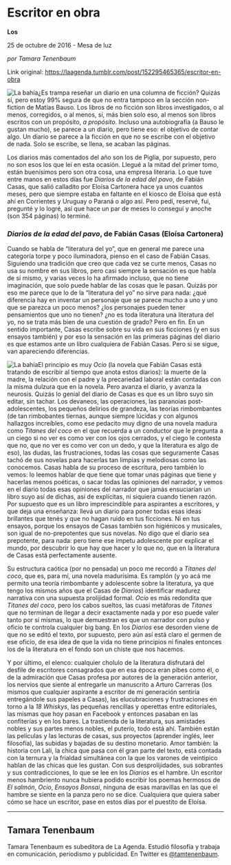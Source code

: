 # Escritor en obra

**Los**

25 de octubre de 2016 - Mesa de luz

_por Tamara Tenenbaum_

Link original: https://laagenda.tumblr.com/post/152295465365/escritor-en-obra

![La bahía](https://64.media.tumblr.com/57e7dabf674353a5c42169b4ec907b67/tumblr_inline_pk0666vQhr1t6q87u_640.jpg)¿Es trampa reseñar un diario en una columna de ficción? Quizás sí, pero estoy 99% segura de que no entra tampoco en la sección non-fiction de Matías Bauso. Los libros de no ficción son libros investigados, o al menos, corregidos, o al menos, sí, más bien solo eso, al menos son libros escritos con un propósito, *a propósito*. Incluso una autobiografía (a Bauso le gustan mucho), se parece a un diario, pero tiene eso: el objetivo de contar algo. Un diario se parece a la ficción en que no se escribe con el objetivo de nada. Solo se escribe, se llena, se acaban las páginas. 


Los diarios más comentados del año son los de Piglia, por supuesto, pero no son esos los que leí en esta ocasión. Llegué a la mitad del primer tomo, están buenísimos pero son otra cosa, una empresa literaria. Lo que tuve entre manos en estos días fue *Diarios de la edad del pavo*, de Fabián Casas, que salió calladito por Eloísa Cartonera hace ya unos cuantos meses, pero que siempre estaba en faltante en el kiosco de Eloísa que está ahí en Corrientes y Uruguay o Paraná o algo así. Pero pedí, reservé, fui, pregunté y lo logré, así que hace un par de meses lo conseguí y anoche (son 354 páginas) lo terminé.


### *Diarios de la edad del pavo*, de Fabián Casas (Eloísa Cartonera)

Cuando se habla de “literatura del yo”, que en general me parece una categoría torpe y poco iluminadora, pienso en el caso de Fabián Casas. Siguiendo una tradición que creo que cada vez se curte menos, Casas no usa su nombre en sus libros, pero casi siempre la sensación es que habla de sí mismo, y varias veces lo ha afirmado incluso, que no tiene imaginación, que solo puede hablar de las cosas que le pasan. Quizás por eso me parece que lo de la “literatura del yo” no sirve para nada: ¿qué diferencia hay en inventar un personaje que se parece mucho a uno y uno que se parezca un poco menos? ¿los personajes pueden tener pensamientos que uno no tienen? ¿no es toda literatura una literatura del yo, no se trata más bien de una cuestión de grado? Pero en fin. En un sentido importante, Casas escribe sobre su vida en sus ficciones (y en sus ensayos también) y por eso la sensación en las primeras páginas del diario es que estamos ante un libro cualquiera de Fabián Casas. Pero si se sigue, van apareciendo diferencias.


![La bahía](https://64.media.tumblr.com/57e7dabf674353a5c42169b4ec907b67/tumblr_inline_pk0666vQhr1t6q87u_250.jpg)El principio es muy *Ocio* (la novela que Fabián Casas está tratando de escribir al tiempo que anota estos diarios): la muerte de la madre, la relación con el padre y la precariedad laboral están contadas con la misma dulzura que en la novela. Pero avanza el diario, y avanza la neurosis. Quizás lo genial del diario de Casas es que es un libro suyo sin editar, sin tachar. Los devaneos, las operaciones, las paranoias post-adolescentes, los pequeños delirios de grandeza, las teorías rimbombantes (de tan rimbobantes tiernas, aunque siempre lúcidas y con algunos hallazgos increíbles, como ese pedacito muy digno de una novela madura como *Titanes del coco* en el que recuerda a un conductor que le pregunta a un ciego si no ver es como ver con los ojos cerrados, y el ciego le contesta que no, que no ver es como ver con un dedo, y que la literatura es algo de eso), las dudas, las frustraciones, todas las cosas que seguramente Casas tachó de sus novelas para hacerlas tan limpias y melodiosas como las conocemos. Casas habla de su proceso de escritura, pero también lo vemos: lo leemos hablar de que tiene que tomar unas páginas que tiene y hacerlas menos poéticas, o sacar todas las opiniones del narrador, y vemos en el diario todas esas opiniones del narrador que jamás ensuciarían un libro suyo así de dichas, así de explícitas, ni siquiera cuando tienen razón. Por supuesto que es un libro imprescindible para aspirantes a escritores, y que deja una enseñanza: llevá un diario para poner todas esas ideas brillantes que tenés y que no hagan ruido en tus ficciones. Ni en tus ensayos, porque los ensayos de Casas también son higiénicos y musicales, son igual de no-prepotentes que sus novelas. No digo que el diario sea prepotente, para nada: pero tiene ese ímpetu adolescente por explicar el mundo, por descubrir lo que hay que hacer y lo que no, que en la literatura de Casas está perfectamente ausente. 


Su estructura caótica (por no pensada) un poco me recordó a *Titanes del coco*, que es, para mí, una novela madurísima. Es ramplón (y yo acá me permito una teoría rimbombante y adolescente sobre la literatura, ya que tengo los mismos años que el Casas de *Diarios*) identificar madurez narrativa con una supuesta prolijidad formal. *Ocio* es más redondita que *Titanes del coco*, pero los cabos sueltos, las cuasi metáforas de *Titanes* que no terminan de llegar a decir exactamente nada y por eso puede valer tanto por sí mismas, lo que demuestran es que un narrador con pulso y oficio te controla cualquier big bang. En los *Diarios* ese desorden viene de que no se editó el texto, por supuesto, pero aún así está claro el germen de ese oficio, de esa idea de que la vida no tiene principios ni finales entonces los de la literatura en el fondo son un chiste que nos hacemos.


Y por último, el elenco: cualquier cholulo de la literatura disfrutará del desfile de escritores consagrados que en esa época eran pibes como él, o de la admiración que Casas profesa por autores de la generación anterior, los nervios que siente al entregarle un manuscrito a Arturo Carreras (los mismos que cualquier aspirante a escritor de mi generación sentiría entregándole sus papeles a Casas), las elucubraciones y frustraciones en torno a la *18 Whiskys*, las pequeñas rencillas y operettas entre editoriales, las mismas que hoy pasan en Facebook y entonces pasaban en las confiterías y en los bares. La trastienda de la literatura, sus amistades nobles y sus partes menos nobles, el puterío, todo está ahí. También están las películas y las lecturas de casas, sus proyectos (aprender inglés, leer filosofía), las subidas y bajadas de su destino monetario. Amor también: la historia con Lali, la chica que pasa con él gran parte del texto, está contada con la ternura y la frialdad simultánea con la que los varones de veintipico hablan de las chicas que les gustan. Con sus desprolijidades, sus sobrantes y sus contradicciones, lo que se lee en los *Diarios* es el hambre. Un escritor menos hambriento nunca hubiera podido escribir los poemas hermosos de *El salmón*, *Ocio*, *Ensayos Bonsai*, ninguna de esas maravillas en las que el hambre se siente en la panza pero no se dice. Cualquiera que quiera saber cómo se hace un escritor, pase en estos días por el puestito de Eloísa. 




---

 Tamara Tenenbaum
-----------------

 Tamara Tenenbaum es subeditora de La Agenda. Estudió filosofía y trabaja en comunicación, periodismo y publicidad. En Twitter es [@tamtenenbaum](https://twitter.com/tamtenenbaum). 

